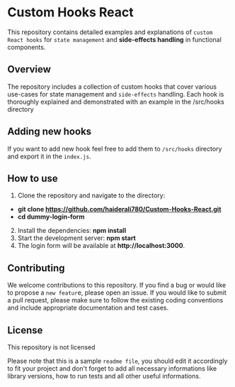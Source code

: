 # Custom Hooks React
This repository contains detailed examples and explanations of `custom React hooks` for `state management` and **side-effects handling** in functional components.

## Overview
The repository includes a collection of custom hooks that cover various use-cases for state management and `side-effects` handling. Each hook is thoroughly explained and demonstrated with an example in the /src/hooks directory

## Adding new hooks
If you want to add new hook feel free to add them to `/src/hooks` directory and export it in the `index.js`.


## How to use
1. Clone the repository and navigate to the directory:
- **git clone https://github.com/haiderali780/Custom-Hooks-React.git**
- **cd dummy-login-form**
2. Install the dependencies:
**npm install**
3. Start the development server:
**npm start**
4. The login form will be available at **http://localhost:3000**.

## Contributing
We welcome contributions to this repository. If you find a bug or would like to propose a `new featur`e, please open an issue. If you would like to submit a pull request, please make sure to follow the existing coding conventions and include appropriate documentation and test cases.


## License
This repository is not licensed 

Please note that this is a sample `readme file`, you should edit it accordingly to fit your project and don't forget to add all necessary informations like library versions, how to run tests and all other useful informations.
